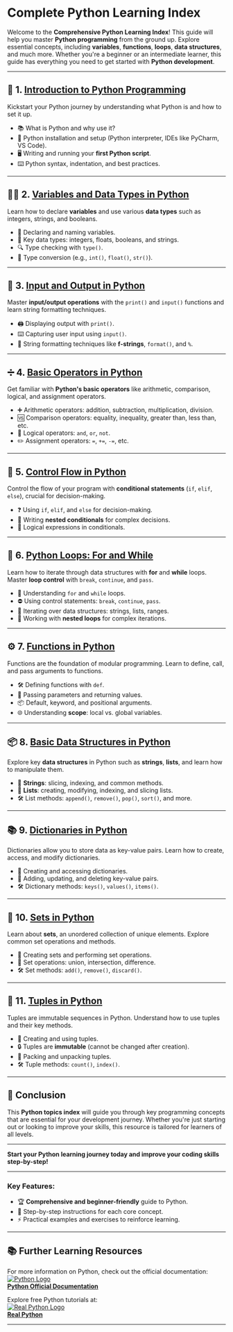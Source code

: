 # **Complete Python Learning Index**

Welcome to the **Comprehensive Python Learning Index**! This guide will help you master **Python programming** from the ground up. Explore essential concepts, including **variables**, **functions**, **loops**, **data structures**, and much more. Whether you're a beginner or an intermediate learner, this guide has everything you need to get started with **Python development**.

---

## 🐍 **1. [Introduction to Python Programming](./01-intro.md)**

Kickstart your Python journey by understanding what Python is and how to set it up.

- 📚 What is Python and why use it?
- 🔧 Python installation and setup (Python interpreter, IDEs like PyCharm, VS Code).
- 🖥️ Writing and running your **first Python script**.
- ⌨️ Python syntax, indentation, and best practices.

---

## 🧑‍💻 **2. [Variables and Data Types in Python](./02-variables-and-data-types.md)**

Learn how to declare **variables** and use various **data types** such as integers, strings, and booleans.

- 📝 Declaring and naming variables.
- 🔢 Key data types: integers, floats, booleans, and strings.
- 🔍 Type checking with `type()`.
- 🔄 Type conversion (e.g., `int()`, `float()`, `str()`).

---

## 🎤 **3. [Input and Output in Python](./03-input-and-output.md)**

Master **input/output operations** with the `print()` and `input()` functions and learn string formatting techniques.

- 🖨️ Displaying output with `print()`.
- ⌨️ Capturing user input using `input()`.
- 🧵 String formatting techniques like **f-strings**, `format()`, and `%`.

---

## ➗ **4. [Basic Operators in Python](./04-basic-operator.md)**

Get familiar with **Python's basic operators** like arithmetic, comparison, logical, and assignment operators.

- ➕ Arithmetic operators: addition, subtraction, multiplication, division.
- 🆚 Comparison operators: equality, inequality, greater than, less than, etc.
- 🔌 Logical operators: `and`, `or`, `not`.
- ✏️ Assignment operators: `=`, `+=`, `-=`, etc.

---

## 🔀 **5. [Control Flow in Python](./05-control-flow.md)**

Control the flow of your program with **conditional statements** (`if`, `elif`, `else`), crucial for decision-making.

- ❓ Using `if`, `elif`, and `else` for decision-making.
- 🔁 Writing **nested conditionals** for complex decisions.
- 🔏 Logical expressions in conditionals.

---

## 🔄 **6. [Python Loops: For and While](./06-loop.md)**

Learn how to iterate through data structures with **for** and **while** loops. Master **loop control** with `break`, `continue`, and `pass`.

- 🔁 Understanding `for` and `while` loops.
- ⛔ Using control statements: `break`, `continue`, `pass`.
- 🔄 Iterating over data structures: strings, lists, ranges.
- 🔁 Working with **nested loops** for complex iterations.

---

## ⚙️ **7. [Functions in Python](./07-functions.md)**

Functions are the foundation of modular programming. Learn to define, call, and pass arguments to functions.

- 🛠️ Defining functions with `def`.
- 🔑 Passing parameters and returning values.
- 📦 Default, keyword, and positional arguments.
- 🌐 Understanding **scope**: local vs. global variables.

---

## 📦 **8. [Basic Data Structures in Python](./08-basic-data-structures.md)**

Explore key **data structures** in Python such as **strings**, **lists**, and learn how to manipulate them.

- 🧵 **Strings**: slicing, indexing, and common methods.
- 🔢 **Lists**: creating, modifying, indexing, and slicing lists.
- 🛠️ List methods: `append()`, `remove()`, `pop()`, `sort()`, and more.

---

## 📚 **9. [Dictionaries in Python](./09-dictionaries.md)**

Dictionaries allow you to store data as key-value pairs. Learn how to create, access, and modify dictionaries.

- 📜 Creating and accessing dictionaries.
- 🔧 Adding, updating, and deleting key-value pairs.
- 🛠️ Dictionary methods: `keys()`, `values()`, `items()`.

---

## 🧳 **10. [Sets in Python](./10-sets.md)**

Learn about **sets**, an unordered collection of unique elements. Explore common set operations and methods.

- 🧩 Creating sets and performing set operations.
- 🔗 Set operations: union, intersection, difference.
- 🛠️ Set methods: `add()`, `remove()`, `discard()`.

---

## 🧳 **11. [Tuples in Python](./11-tuples.md)**

Tuples are immutable sequences in Python. Understand how to use tuples and their key methods.

- 🔑 Creating and using tuples.
- 🔒 Tuples are **immutable** (cannot be changed after creation).
- 🧳 Packing and unpacking tuples.
- 🛠️ Tuple methods: `count()`, `index()`.

---

## 🚀 **Conclusion**

This **Python topics index** will guide you through key programming concepts that are essential for your development journey. Whether you're just starting out or looking to improve your skills, this resource is tailored for learners of all levels.

---

**Start your Python learning journey today and improve your coding skills step-by-step!**

---

### Key Features:
- 🏆 **Comprehensive and beginner-friendly** guide to Python.
- 📘 Step-by-step instructions for each core concept.
- ⚡ Practical examples and exercises to reinforce learning.

---

## 📚 **Further Learning Resources**

For more information on Python, check out the official documentation:  
[![Python Logo](https://www.python.org/static/community_logos/python-logo.png)](https://docs.python.org/3/)  
[**Python Official Documentation**](https://docs.python.org/3/)

Explore free Python tutorials at:  
[![Real Python Logo](https://realpython.com/favicon.ico)](https://realpython.com/)  
[**Real Python**](https://realpython.com/)

---
